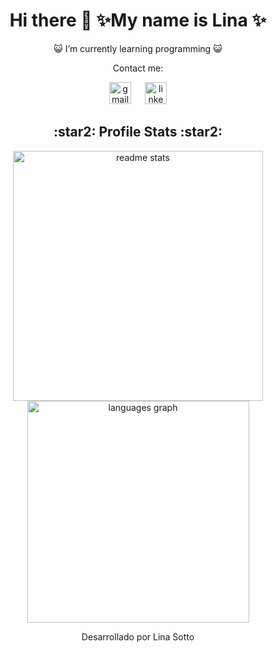 
<body>
  <main>
    <!-- Titulo !-->
    <div align="center">
      <h1 align="center"> Hi there 👋 ✨My name is Lina ✨ </h1>
    </div>
  
  <!-- Descripcion !-->
   <div align="center">
  😺 I’m currently learning programming 😺
  
   Contact me:
    
  <!-- Contactos !-->
   <a href="mailto:lina.sotto21@gmail.com?subject=Asunto&body=Hola,%20me%20gustaría%20contactarte" target="_blank">
      <img src="https://img.shields.io/static/v1?message=Gmail&logo=gmail&label=&color=D14836&logoColor=white&labelColor=&style=flat"  height="35em" alt="gmail"/></a> 
    &emsp;
    <a href="www.linkedin.com/in/lina-d-soto-b13622314/" target="_blank"> 
      <img src="https://img.shields.io/static/v1?message=Linkedin&logo=linkedin&label=&color=0076b2&logoColor=white&labelColor=&style=flat" height="35em" alt="linkedin"/></a>
    </div>

  <!-- Estadisticas de GitHub !-->
<div align="center">

  <h2>:star2: Profile Stats :star2:</h2>

  <img width=400em src="https://github-readme-stats-salesp07.vercel.app/api?username=LinaSotto&count_private=true&title_color=ffffff&icon_color=006ab6&text_color=bac1c6&bg_color=161b22&show_icons=true&rank_icon=github&border_radius=7" alt="readme stats" />
  <img width=355em src="https://github-readme-stats.vercel.app/api/top-langs?username=LinaSotto&locale=en&hide_title=false&layout=compact&langs_count=10&title_color=ffffff&cache_seconds=20000&icon_color=0096ff&text_color=bac1c6&bg_color=161b22&border_radius=5" alt="languages graph"/>



  </main>

  <footer>
    <div align="center">
    <p>Desarrollado por Lina Sotto</p>
  </footer>
  
</body>



